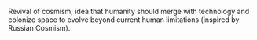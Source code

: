 Revival of cosmism; idea that humanity should merge with technology and colonize space to evolve beyond current human limitations (inspired by Russian Cosmism).
